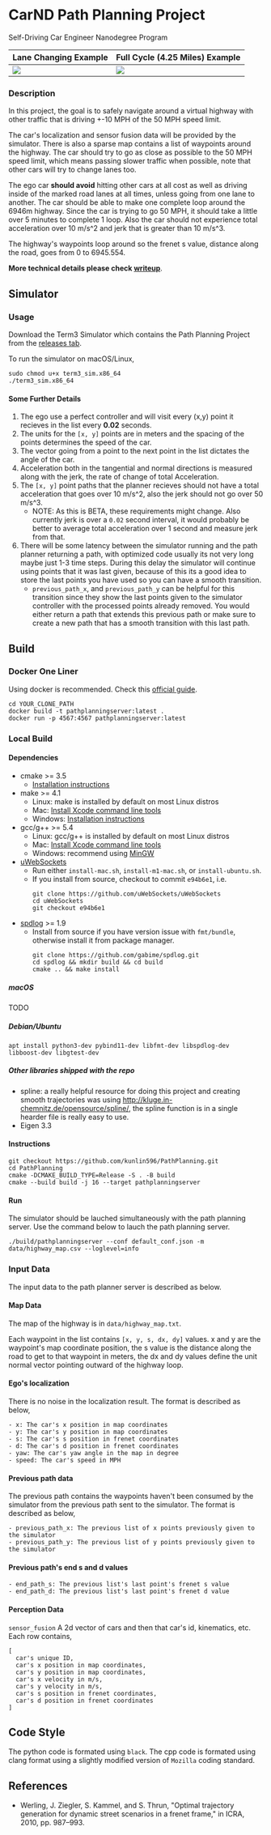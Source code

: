 # CarND Path Planning Project
Self-Driving Car Engineer Nanodegree Program

|Lane Changing Example|Full Cycle (4.25 Miles) Example|
|----|----|
|![](./images/sample2.png)|![](./images/full_cycle.png)|
   
### Description
In this project, the goal is to safely navigate around a virtual highway with other traffic that is driving +-10 MPH of the 50 MPH speed limit.

The car's localization and sensor fusion data will be provided by the simulator. There is also a sparse map contains a list of waypoints around the highway. The car should try to go as close as possible to the 50 MPH speed limit, which means passing slower traffic when possible, note that other cars will try to change lanes too.

The ego car **should avoid** hitting other cars at all cost as well as driving inside of the marked road lanes at all times, unless going from one lane to another. The car should be able to make one complete loop around the 6946m highway. Since the car is trying to go 50 MPH, it should take a little over 5 minutes to complete 1 loop. Also the car should not experience total acceleration over 10 m/s^2 and jerk that is greater than 10 m/s^3.

The highway's waypoints loop around so the frenet s value, distance along the road, goes from 0 to 6945.554.

__More technical details please check [writeup](./writeup.pdf)__.

## Simulator

### Usage

Download the Term3 Simulator which contains the Path Planning Project from the [releases tab](https://github.com/udacity/self-driving-car-sim/releases/tag/T3_v1.2).  

To run the simulator on macOS/Linux,
```shell
sudo chmod u+x term3_sim.x86_64
./term3_sim.x86_64
```

#### Some Further Details 

1. The ego use a perfect controller and will visit every (x,y) point it recieves in the list every **0.02** seconds.
2. The units for the `[x, y]` points are in meters and the spacing of the points determines the speed of the car.
3. The vector going from a point to the next point in the list dictates the angle of the car. 
4. Acceleration both in the tangential and normal directions is measured along with the jerk, the rate of change of total Acceleration.
5. The `[x, y]` point paths that the planner recieves should not have a total acceleration that goes over 10 m/s^2, also the jerk should not go over 50 m/s^3.
   - NOTE: As this is BETA, these requirements might change. Also currently jerk is over a `0.02` second interval, it would probably be better to average total acceleration over 1 second and measure jerk from that.
6. There will be some latency between the simulator running and the path planner returning a path, with optimized code usually its not very long maybe just 1-3 time steps. During this delay the simulator will continue using points that it was last given, because of this its a good idea to store the last points you have used so you can have a smooth transition.
   - `previous_path_x`, and `previous_path_y` can be helpful for this transition since they show the last points given to the simulator controller with the processed points already removed. You would either return a path that extends this previous path or make sure to create a new path that has a smooth transition with this last path.

## Build

### Docker One Liner
Using docker is recommended. Check this [official guide](https://docs.docker.com/engine/install/).

```shell
cd YOUR_CLONE_PATH
docker build -t pathplanningserver:latest .
docker run -p 4567:4567 pathplanningserver:latest
````

### Local Build
#### Dependencies
* cmake >= 3.5
  * [Installation instructions](https://cmake.org/install/)
* make >= 4.1
  * Linux: make is installed by default on most Linux distros
  * Mac: [Install Xcode command line tools](https://developer.apple.com/xcode/features/)
  * Windows: [Installation instructions](http://gnuwin32.sourceforge.net/packages/make.htm)
* gcc/g++ >= 5.4
  * Linux: gcc/g++ is installed by default on most Linux distros
  * Mac: [Install Xcode command line tools](https://developer.apple.com/xcode/features/)
  * Windows: recommend using [MinGW](http://www.mingw.org/)
* [uWebSockets](https://github.com/uWebSockets/uWebSockets)
  * Run either `install-mac.sh`, `install-m1-mac.sh`, or `install-ubuntu.sh`.
  * If you install from source, checkout to commit `e94b6e1`, i.e.
    ```shell
    git clone https://github.com/uWebSockets/uWebSockets 
    cd uWebSockets
    git checkout e94b6e1
    ```
* [spdlog](https://github.com/gabime/spdlog) >= 1.9
  * Install from source if you have version issue with `fmt/bundle`, otherwise install it from package manager.
    ```shell
    git clone https://github.com/gabime/spdlog.git
    cd spdlog && mkdir build && cd build
    cmake .. && make install
    ```

##### macOS
TODO

##### Debian/Ubuntu

```shell
apt install python3-dev pybind11-dev libfmt-dev libspdlog-dev libboost-dev libgtest-dev
```

##### Other libraries shipped with the repo
- spline: a really helpful resource for doing this project and creating smooth trajectories was using http://kluge.in-chemnitz.de/opensource/spline/, the spline function is in a single hearder file is really easy to use.
- Eigen 3.3

#### Instructions
```shell
git checkout https://github.com/kunlin596/PathPlanning.git
cd PathPlanning
cmake -DCMAKE_BUILD_TYPE=Release -S . -B build
cmake --build build -j 16 --target pathplanningserver 
```

#### Run
The simulator should be lauched simultaneously with the path planning server. Use the command below to lauch the path planning server.
```shell
./build/pathplanningserver --conf default_conf.json -m data/highway_map.csv --loglevel=info
```

### Input Data

The input data to the path planner server is described as below.

#### Map Data
The map of the highway is in `data/highway_map.txt`.

Each waypoint in the list contains `[x, y, s, dx, dy]` values. x and y are the waypoint's map coordinate position, the s value is the distance along the road to get to that waypoint in meters, the dx and dy values define the unit normal vector pointing outward of the highway loop.

#### Ego's localization
There is no noise in the localization result.
The format is described as below,
```
- x: The car's x position in map coordinates
- y: The car's y position in map coordinates
- s: The car's s position in frenet coordinates
- d: The car's d position in frenet coordinates
- yaw: The car's yaw angle in the map in degree
- speed: The car's speed in MPH
```

#### Previous path data
The previous path contains the waypoints haven't been consumed by the simulator from the previous path sent to the simulator.
The format is described as below,
```
- previous_path_x: The previous list of x points previously given to the simulator
- previous_path_y: The previous list of y points previously given to the simulator
```

#### Previous path's end s and d values 
```
- end_path_s: The previous list's last point's frenet s value
- end_path_d: The previous list's last point's frenet d value
```

#### Perception Data
`sensor_fusion` A 2d vector of cars and then that car's id, kinematics, etc.
Each row contains,
```
[
  car's unique ID,
  car's x position in map coordinates,
  car's y position in map coordinates,
  car's x velocity in m/s,
  car's y velocity in m/s,
  car's s position in frenet coordinates,
  car's d position in frenet coordinates
]
```

## Code Style
The python code is formated using `black`.
The cpp code is formated using clang format using a slightly modified version of `Mozilla` coding standard.

## References
- Werling, J. Ziegler, S. Kammel, and S. Thrun, "Optimal trajectory generation for dynamic street scenarios in a frenet frame," in ICRA, 2010, pp. 987–993.

